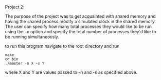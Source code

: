 Project 2:

The purpose of the project was to get acquainted with shared memory and having
the shared process modify a simulated clock in the shared memory. The user can
specify how many total processes they would like to be run using the `-n`
option and specify the total number of processes they'd like to be running
simultaneously.

to run this program navigate to the root directory and run
```
make
cd bin
./master -n X -s Y
```
where X and Y are values passed to -n and -s as specified above. 
